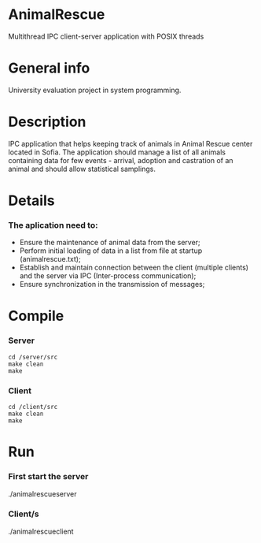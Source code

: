 # AnimalRescue
Multithread IPC client-server application with POSIX threads

# General info

University evaluation project in system programming.

# Description

IPC application that helps keeping track of animals in Animal Rescue center located in Sofia.
The application should manage a list of all animals containing data for few events - arrival, 
adoption and castration of an animal and should allow statistical samplings.

# Details

### The aplication need to:

 * Ensure the maintenance of animal data from the server;
 * Perform initial loading of data in a list from file at startup (animalrescue.txt);
 * Establish and maintain connection between the client (multiple clients) and the server via IPC (Inter-process communication);
 * Ensure synchronization in the transmission of messages;
 
# Compile
 
### Server
```
cd /server/src 
make clean 
make
```
 
### Client
```
cd /client/src 
make clean 
make
```
 
 # Run 
 
 ### First start the server
 
 ./animalrescueserver
 
 ### Client/s
 
  ./animalrescueclient
